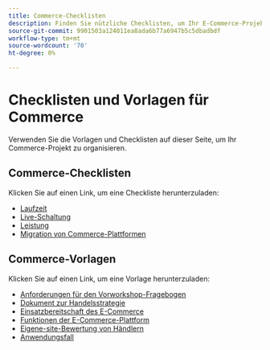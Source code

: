 ```yaml
---
title: Commerce-Checklisten
description: Finden Sie nützliche Checklisten, um Ihr E-Commerce-Projekt zu organisieren.
source-git-commit: 9901503a124011ea8ada6b77a6947b5c5dbadbdf
workflow-type: tm+mt
source-wordcount: '70'
ht-degree: 0%

---
```



# Checklisten und Vorlagen für Commerce

Verwenden Sie die Vorlagen und Checklisten auf dieser Seite, um Ihr Commerce-Projekt zu organisieren.

## Commerce-Checklisten

Klicken Sie auf einen Link, um eine Checkliste herunterzuladen:

- [Laufzeit](../../assets/playbooks/checklists/maturity.pptx)
- [Live-Schaltung](../../assets/playbooks/checklists/go-live.pptx)
- [Leistung](../../assets/playbooks/checklists/performance.pptx)
- [Migration von Commerce-Plattformen](../../assets/playbooks/checklists/commerce-platform-migration.pptx)

## Commerce-Vorlagen

Klicken Sie auf einen Link, um eine Vorlage herunterzuladen:

- [Anforderungen für den Vorworkshop-Fragebogen](../../assets/playbooks/templates/requirements-questionnaire.pptx)
- [Dokument zur Handelsstrategie](../../assets/playbooks/templates/commerce-strategy-document.pptx)
- [Einsatzbereitschaft des E-Commerce](../../assets/playbooks/templates/ecommerce-operational-readiness.pptx)
- [Funktionen der E-Commerce-Plattform](../../assets/playbooks/templates/ecommerce-platform-features.pptx)
- [Eigene-site-Bewertung von Händlern](../../assets/playbooks/templates/merchant-self-site-assessment.pptx)
- [Anwendungsfall](../../assets/playbooks/templates/use-case.pptx)